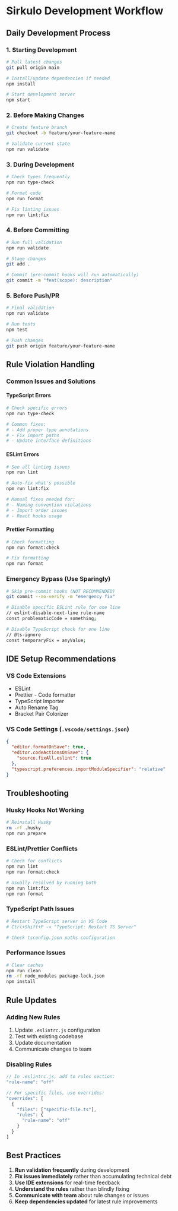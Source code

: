 # Sirkulo Development Workflow

## Daily Development Process

### 1. Starting Development

```bash
# Pull latest changes
git pull origin main

# Install/update dependencies if needed
npm install

# Start development server
npm start
```

### 2. Before Making Changes

```bash
# Create feature branch
git checkout -b feature/your-feature-name

# Validate current state
npm run validate
```

### 3. During Development

```bash
# Check types frequently
npm run type-check

# Format code
npm run format

# Fix linting issues
npm run lint:fix
```

### 4. Before Committing

```bash
# Run full validation
npm run validate

# Stage changes
git add .

# Commit (pre-commit hooks will run automatically)
git commit -m "feat(scope): description"
```

### 5. Before Push/PR

```bash
# Final validation
npm run validate

# Run tests
npm test

# Push changes
git push origin feature/your-feature-name
```

## Rule Violation Handling

### Common Issues and Solutions

#### TypeScript Errors

```bash
# Check specific errors
npm run type-check

# Common fixes:
# - Add proper type annotations
# - Fix import paths
# - Update interface definitions
```

#### ESLint Errors

```bash
# See all linting issues
npm run lint

# Auto-fix what's possible
npm run lint:fix

# Manual fixes needed for:
# - Naming convention violations
# - Import order issues
# - React hooks usage
```

#### Prettier Formatting

```bash
# Check formatting
npm run format:check

# Fix formatting
npm run format
```

### Emergency Bypass (Use Sparingly)

```bash
# Skip pre-commit hooks (NOT RECOMMENDED)
git commit --no-verify -m "emergency fix"

# Disable specific ESLint rule for one line
// eslint-disable-next-line rule-name
const problematicCode = something;

# Disable TypeScript check for one line
// @ts-ignore
const temporaryFix = anyValue;
```

## IDE Setup Recommendations

### VS Code Extensions

- ESLint
- Prettier - Code formatter
- TypeScript Importer
- Auto Rename Tag
- Bracket Pair Colorizer

### VS Code Settings (`.vscode/settings.json`)

```json
{
  "editor.formatOnSave": true,
  "editor.codeActionsOnSave": {
    "source.fixAll.eslint": true
  },
  "typescript.preferences.importModuleSpecifier": "relative"
}
```

## Troubleshooting

### Husky Hooks Not Working

```bash
# Reinstall Husky
rm -rf .husky
npm run prepare
```

### ESLint/Prettier Conflicts

```bash
# Check for conflicts
npm run lint
npm run format:check

# Usually resolved by running both
npm run lint:fix
npm run format
```

### TypeScript Path Issues

```bash
# Restart TypeScript server in VS Code
# Ctrl+Shift+P -> "TypeScript: Restart TS Server"

# Check tsconfig.json paths configuration
```

### Performance Issues

```bash
# Clear caches
npm run clean
rm -rf node_modules package-lock.json
npm install
```

## Rule Updates

### Adding New Rules

1. Update `.eslintrc.js` configuration
2. Test with existing codebase
3. Update documentation
4. Communicate changes to team

### Disabling Rules

```javascript
// In .eslintrc.js, add to rules section:
"rule-name": "off"

// For specific files, use overrides:
"overrides": [
  {
    "files": ["specific-file.ts"],
    "rules": {
      "rule-name": "off"
    }
  }
]
```

## Best Practices

1. **Run validation frequently** during development
2. **Fix issues immediately** rather than accumulating technical debt
3. **Use IDE extensions** for real-time feedback
4. **Understand the rules** rather than blindly fixing
5. **Communicate with team** about rule changes or issues
6. **Keep dependencies updated** for latest rule improvements
